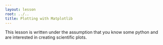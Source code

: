 ```yaml
---
layout: lesson
root: ../..
title: Plotting with Matplotlib
---
```

This lesson is written under the assumption that you know some python and are interested in creating scientific plots.